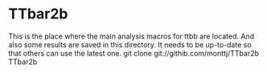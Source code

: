 TTbar2b
=======
This is the place where the main analysis macros for ttbb are located.
And also some results are saved in this directory. It needs to be up-to-date so that others can use the latest one.
git clone git://githib.com/monttj/TTbar2b TTbar2b

